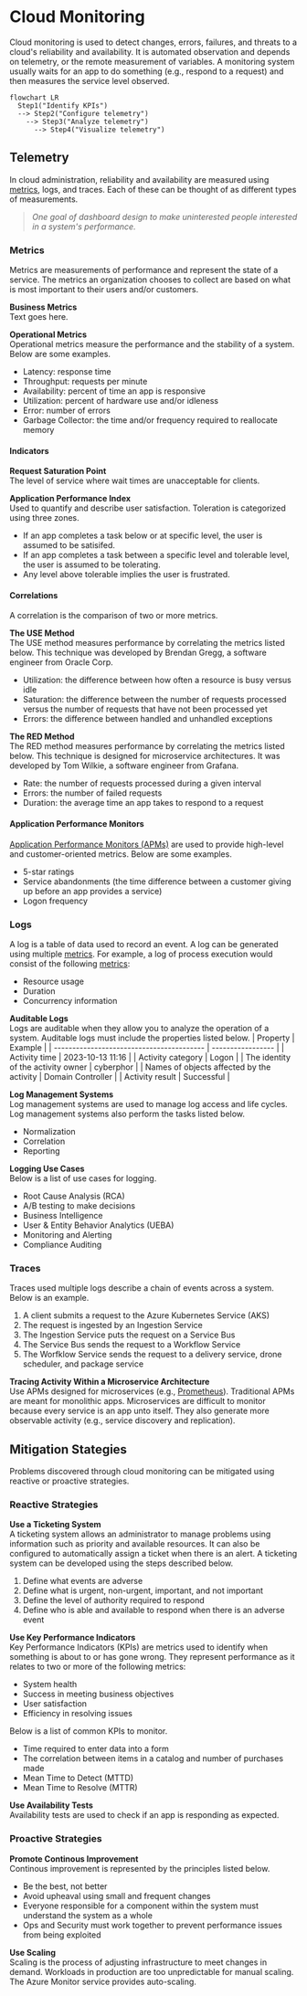 # Cloud Monitoring
Cloud monitoring is used to detect changes, errors, failures, and threats to a cloud's reliability and availability. It is automated observation and depends on telemetry, or the remote measurement of variables. A monitoring system usually waits for an app to do something (e.g., respond to a request) and then measures the service level observed. 

```mermaid
flowchart LR
  Step1("Identify KPIs") 
  --> Step2("Configure telemetry")
    --> Step3("Analyze telemetry")
      --> Step4("Visualize telemetry")
```

## Telemetry
In cloud administration, reliability and availability are measured using [metrics](/cloud/monitoring/README.md#metrics), logs, and traces. Each of these can be thought of as different types of measurements. 

> *One goal of dashboard design to make uninterested people interested in a system's performance.*

### Metrics
Metrics are measurements of performance and represent the state of a service. The metrics an organization chooses to collect are based on what is most important to their users and/or customers.

**Business Metrics**   
Text goes here. 

**Operational Metrics**  
Operational metrics measure the performance and the stability of a system. Below are some examples.
* Latency: response time
* Throughput: requests per minute
* Availability: percent of time an app is responsive
* Utilization: percent of hardware use and/or idleness
* Error: number of errors
* Garbage Collector: the time and/or frequency required to reallocate memory

#### Indicators  
**Request Saturation Point**  
The level of service where wait times are unacceptable for clients. 

**Application Performance Index**  
Used to quantify and describe user satisfaction. Toleration is categorized using three zones. 
* If an app completes a task below or at specific level, the user is assumed to be satisifed. 
* If an app completes a task between a specific level and tolerable level, the user is assumed to be tolerating. 
* Any level above tolerable implies the user is frustrated. 

#### Correlations
A correlation is the comparison of two or more metrics. 

**The USE Method**  
The USE method measures performance by correlating the metrics listed below. This technique was developed by Brendan Gregg, a software engineer from Oracle Corp. 
* Utilization: the difference between how often a resource is busy versus idle
* Saturation: the difference between the number of requests processed versus the number of requests that have not been processed yet
* Errors: the difference between handled and unhandled exceptions

**The RED Method**  
The RED method measures performance by correlating the metrics listed below. This technique is designed for microservice architectures. It was developed by Tom Wilkie, a software engineer from Grafana.  
* Rate: the number of requests processed during a given interval
* Errors: the number of failed requests
* Duration: the average time an app takes to respond to a request

#### Application Performance Monitors
[Application Performance Monitors (APMs)](/cloud/monitoring/apm.md) are used to provide high-level and customer-oriented metrics. Below are some examples. 
* 5-star ratings
* Service abandonments (the time difference between a customer giving up before an app provides a service)
* Logon frequency 

### Logs
A log is a table of data used to record an event. A log can be generated using multiple [metrics](/cloud/monitoring/README.md#metrics). For example, a log of process execution would consist of the following [metrics](/cloud/monitoring/README.md#metrics):
* Resource usage
* Duration
* Concurrency information

**Auditable Logs**  
Logs are auditable when they allow you to analyze the operation of a system. Auditable logs must include the properties listed below. 
| Property                                  | Example           | 
| ----------------------------------------- | ----------------- |
| Activity time                             | 2023-10-13 11:16  |
| Activity category                         | Logon             |
| The identity of the activity owner        | cyberphor         |
| Names of objects affected by the activity | Domain Controller |
| Activity result                           | Successful        |

**Log Management Systems**  
Log management systems are used to manage log access and life cycles. Log management systems also perform the tasks listed below. 
* Normalization
* Correlation
* Reporting

**Logging Use Cases**  
Below is a list of use cases for logging. 
* Root Cause Analysis (RCA)
* A/B testing to make decisions
* Business Intelligence 
* User & Entity Behavior Analytics (UEBA)
* Monitoring and Alerting
* Compliance Auditing

### Traces
Traces used multiple logs describe a chain of events across a system. Below is an example.
1. A client submits a request to the Azure Kubernetes Service (AKS)
2. The request is ingested by an Ingestion Service
3. The Ingestion Service puts the request on a Service Bus
4. The Service Bus sends the request to a Workflow Service
5. The Worfklow Service sends the request to a delivery service, drone scheduler, and package service

**Tracing Activity Within a Microservice Architecture**  
Use APMs designed for microservices (e.g., [Prometheus](/theory/cloud/monitoring/apm.md#prometheus)). Traditional APMs are meant for monolithic apps. Microservices are difficult to monitor because every service is an app unto itself. They also generate more observable activity (e.g., service discovery and replication). 

## Mitigation Stategies
Problems discovered through cloud monitoring can be mitigated using reactive or proactive strategies. 

### Reactive Strategies
**Use a Ticketing System**  
A ticketing system allows an administrator to manage problems using information such as priority and available resources. It can also be configured to automatically assign a ticket when there is an alert. 
A ticketing system can be developed using the steps described below. 
1. Define what events are adverse
2. Define what is urgent, non-urgent, important, and not important
3. Define the level of authority required to respond
4. Define who is able and available to respond when there is an adverse event

**Use Key Performance Indicators**  
Key Performance Indicators (KPIs) are metrics used to identify when something is about to or has gone wrong. They represent performance as it relates to two or more of the following metrics:
* System health
* Success in meeting business objectives
* User satisfaction
* Efficiency in resolving issues

Below is a list of common KPIs to monitor. 
* Time required to enter data into a form
* The correlation between items in a catalog and number of purchases made
* Mean Time to Detect (MTTD)
* Mean Time to Resolve (MTTR)

**Use Availability Tests**   
Availability tests are used to check if an app is responding as expected. 

### Proactive Strategies
**Promote Continous Improvement**  
Continous improvement is represented by the principles listed below. 
* Be the best, not better
* Avoid upheaval using small and frequent changes
* Everyone responsible for a component within the system must understand the system as a whole 
* Ops and Security must work together to prevent performance issues from being exploited

**Use Scaling**  
Scaling is the process of adjusting infrastructure to meet changes in demand. Workloads in production are too unpredictable for manual scaling. The Azure Monitor service provides auto-scaling.

